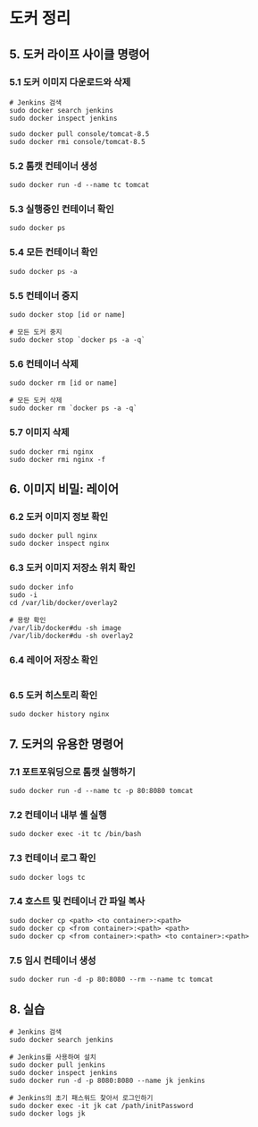 # 도커 정리

## 5. 도커 라이프 사이클 명령어

### 5.1 도커 이미지 다운로드와 삭제

```console
# Jenkins 검색
sudo docker search jenkins
sudo docker inspect jenkins

sudo docker pull console/tomcat-8.5
sudo docker rmi console/tomcat-8.5
```

### 5.2 톰캣 컨테이너 생성

```console
sudo docker run -d --name tc tomcat
```

### 5.3 실행중인 컨테이너 확인

```console
sudo docker ps 
```

### 5.4 모든 컨테이너 확인

```console
sudo docker ps -a
```

### 5.5 컨테이너 중지

```console
sudo docker stop [id or name]

# 모든 도커 중지
sudo docker stop `docker ps -a -q`
```

### 5.6 컨테이너 삭제

```console
sudo docker rm [id or name]

# 모든 도커 삭제
sudo docker rm `docker ps -a -q`
```

### 5.7 이미지 삭제

```console
sudo docker rmi nginx
sudo docker rmi nginx -f
```

## 6. 이미지 비밀: 레이어

### 6.2 도커 이미지 정보 확인

```console
sudo docker pull nginx
sudo docker inspect nginx
```

### 6.3 도커 이미지 저장소 위치 확인

```console
sudo docker info
sudo -i
cd /var/lib/docker/overlay2

# 용량 확인
/var/lib/docker#du -sh image
/var/lib/docker#du -sh overlay2

```

### 6.4 레이어 저장소 확인

```console

```

### 6.5 도커 히스토리 확인

```console
sudo docker history nginx
```

## 7. 도커의 유용한 명령어

### 7.1 포트포워딩으로 톰캣 실행하기

```console
sudo docker run -d --name tc -p 80:8080 tomcat
```

### 7.2 컨테이너 내부 셸 실행

```console
sudo docker exec -it tc /bin/bash
```

### 7.3 컨테이너 로그 확인

```console
sudo docker logs tc 
```

### 7.4 호스트 및 컨테이너 간 파일 복사

```console
sudo docker cp <path> <to container>:<path>
sudo docker cp <from container>:<path> <path>
sudo docker cp <from container>:<path> <to container>:<path>
```

### 7.5 임시 컨테이너 생성

```console
sudo docker run -d -p 80:8080 --rm --name tc tomcat
```

## 8. 실습

```console
# Jenkins 검색
sudo docker search jenkins

# Jenkins를 사용하여 설치
sudo docker pull jenkins
sudo docker inspect jenkins
sudo docker run -d -p 8080:8080 --name jk jenkins

# Jenkins의 초기 패스워드 찾아서 로그인하기
sudo docker exec -it jk cat /path/initPassword
sudo docker logs jk
```

